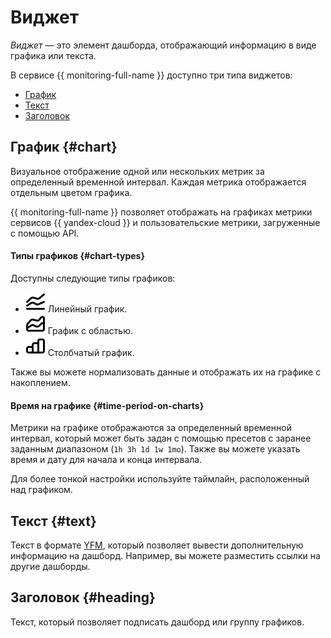 # Виджет

_Виджет_ — это элемент дашборда, отображающий информацию в виде графика или текста.

 <!-- Big Yandex widgets -->

 <!-- Cloud widgets -->

В сервисе {{ monitoring-full-name }} доступно три типа виджетов:

* [График](#chart)
* [Текст](#text)
* [Заголовок](#heading)

## График {#chart}

Визуальное отображение одной или нескольких метрик за определенный временной интервал. Каждая метрика отображается отдельным цветом графика.

{{ monitoring-full-name }} позволяет отображать на графиках метрики сервисов {{ yandex-cloud }} и пользовательские метрики, загруженные с помощью API.

#### Типы графиков {#chart-types}

Доступны следующие типы графиков:

* ![image](../../../_assets/console-icons/chart-line.svg) Линейный график.
* ![image](../../../_assets/console-icons/chart-area-stacked.svg) График с областью.
* ![image](../../../_assets/console-icons/chart-column.svg) Столбчатый график.

Также вы можете нормализовать данные и отображать их на графике с накоплением.

#### Время на графике {#time-period-on-charts}

Метрики на графике отображаются за определенный временной интервал, который может быть задан с помощью пресетов с заранее заданным диапазоном (`1h 3h 1d 1w 1mo`). Также вы можете указать время и дату для начала и конца интервала.

Для более тонкой настройки используйте таймлайн, расположенный над графиком.
 <!-- Cloud widgets -->

## Текст {#text}
Текст в формате [YFM](https://ydocs.tech/ru/), который позволяет вывести дополнительную информацию на дашборд. Например, вы можете разместить ссылки на другие дашборды.

## Заголовок {#heading}
Текст, который позволяет подписать дашборд или группу графиков.

